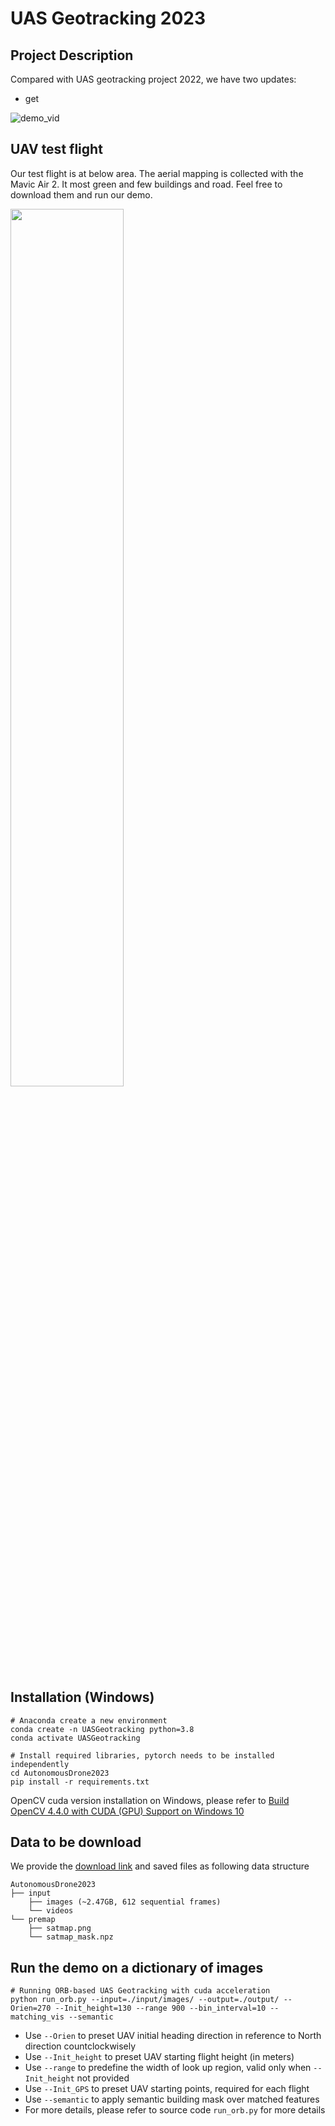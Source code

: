 # UAS Geotracking 2023

## Project Description
Compared with UAS geotracking project 2022, we have two updates:
- get

![demo_vid](https://github.com/OSUPCVLab/AutonomousDrone2023/blob/main/demo/UAV%20geotracking%20demo.gif)


## UAV test flight
Our test flight is at below area. The aerial mapping is collected with the Mavic Air 2. It most green and few buildings and road. Feel free to download them and run our demo.

<p>
  <img src="https://github.com/OSUPCVLab/AutonomousDrone2023/blob/main/premap/satmap.png" width=60% height=60% />
</p>


## Installation (Windows)
```shell
# Anaconda create a new environment
conda create -n UASGeotracking python=3.8
conda activate UASGeotracking

# Install required libraries, pytorch needs to be installed independently
cd AutonomousDrone2023
pip install -r requirements.txt
```
OpenCV cuda version installation on Windows, please refer to [Build OpenCV 4.4.0 with CUDA (GPU) Support on Windows 10](https://haroonshakeel.medium.com/build-opencv-4-4-0-with-cuda-gpu-support-on-windows-10-without-tears-aa85d470bcd0)


## Data to be download
We provide the [download link](https://buckeyemailosu-my.sharepoint.com/:f:/g/personal/wei_909_buckeyemail_osu_edu/Ete3t_9rVQlJmzF3hxr-NPEBZTR9R9jJ2JGknoYIk3CqBw?e=kg4inb) and saved files as following data structure
```
AutonomousDrone2023
├── input
    ├── images (~2.47GB, 612 sequential frames)
    └── videos
└── premap
    ├── satmap.png
    └── satmap_mask.npz
```

## Run the demo on a dictionary of images
```shell
# Running ORB-based UAS Geotracking with cuda acceleration
python run_orb.py --input=./input/images/ --output=./output/ --Orien=270 --Init_height=130 --range 900 --bin_interval=10 --matching_vis --semantic
```
- Use `--Orien` to preset UAV initial heading direction in reference to North direction countclockwisely
- Use `--Init_height` to preset UAV starting flight height (in meters)
- Use `--range` to predefine the width of look up region, valid only when `--Init_height` not provided
- Use `--Init_GPS` to preset UAV starting points, required for each flight
- Use `--semantic` to apply semantic building mask over matched features
- For more details, please refer to source code `run_orb.py` for more details
